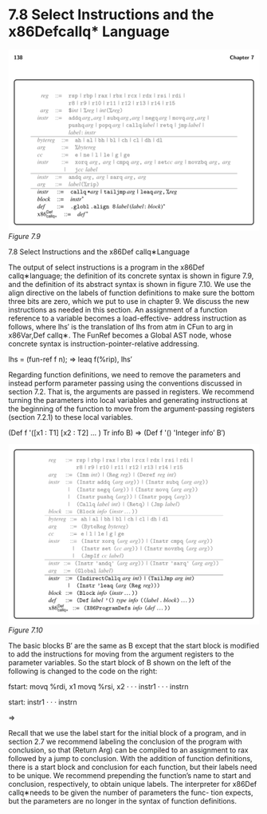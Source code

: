 # 7.8 Select Instructions and the x86Defcallq* Language

![Figure 7.9...](images/page_152_vector_cluster_300.png)
*Figure 7.9*

7.8 Select Instructions and the x86Def callq∗Language

The output of select instructions is a program in the x86Def callq∗language; the definition of its concrete syntax is shown in figure 7.9, and the definition of its abstract syntax is shown in figure 7.10. We use the align directive on the labels of function definitions to make sure the bottom three bits are zero, which we put to use in chapter 9. We discuss the new instructions as needed in this section. An assignment of a function reference to a variable becomes a load-effective- address instruction as follows, where lhs′ is the translation of lhs from atm in CFun to arg in x86Var,Def callq∗. The FunRef becomes a Global AST node, whose concrete syntax is instruction-pointer-relative addressing.

lhs = (fun-ref f n); ⇒ leaq f(%rip), lhs′

Regarding function definitions, we need to remove the parameters and instead perform parameter passing using the conventions discussed in section 7.2. That is, the arguments are passed in registers. We recommend turning the parameters into local variables and generating instructions at the beginning of the function to move from the argument-passing registers (section 7.2.1) to these local variables.

(Def f '([x1 : T1] [x2 : T2] … ) Tr info B) ⇒ (Def f '() 'Integer info′ B′)

![Figure 7.10...](images/page_153_vector_cluster_335.png)
*Figure 7.10*

The basic blocks B′ are the same as B except that the start block is modified to add the instructions for moving from the argument registers to the parameter variables. So the start block of B shown on the left of the following is changed to the code on the right:

fstart: movq %rdi, x1 movq %rsi, x2 · · · instr1 · · · instrn

start: instr1 · · · instrn

⇒

Recall that we use the label start for the initial block of a program, and in section 2.7 we recommend labeling the conclusion of the program with conclusion, so that (Return Arg) can be compiled to an assignment to rax followed by a jump to conclusion. With the addition of function definitions, there is a start block and conclusion for each function, but their labels need to be unique. We recommend prepending the function’s name to start and conclusion, respectively, to obtain unique labels. The interpreter for x86Def callq∗needs to be given the number of parameters the func- tion expects, but the parameters are no longer in the syntax of function definitions.

